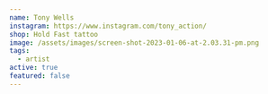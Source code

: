 ```yaml
---
name: Tony Wells
instagram: https://www.instagram.com/tony_action/
shop: Hold Fast tattoo
image: /assets/images/screen-shot-2023-01-06-at-2.03.31-pm.png
tags:
  - artist
active: true
featured: false
---
```

